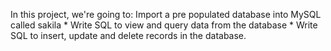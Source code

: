
In this project, we're going to: Import a pre populated database into MySQL called sakila * Write SQL to view and query data from the database * Write SQL to insert, update and delete records in the database.